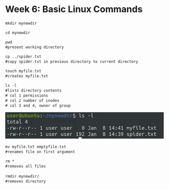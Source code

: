 # Week 6: Basic Linux Commands

```shell
mkdir mynewdir
```

```shell
cd mynewdir
```

```shell
pwd 
#present working directory
```

```shell
cp ../spider.txt 
#copy spider.txt in previous directory to current directory
```

```shell
touch myfile.txt
#creates myfile.txt
```

```shell
ls -l 
#lists directory contents
# col 1 permissions
# col 2 number of inodes
# col 3 and 4, owner of group
```

![above](images/20230608230046.png)

```shell
mv myfile.txt emptyfile.txt
#renames file on first argument
```

```shell
rm * 
#removes all files

rmdir mynewdir/
#removes directory
```

